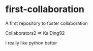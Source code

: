 # first-collaboration
A first repository to foster collaboration

Collaborators2 => KaiDing92

I really like python better
